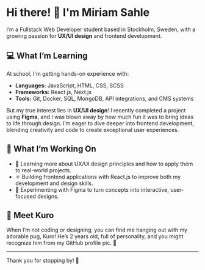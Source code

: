 # Hi there! 👋 I'm Miriam Sahle

I’m a Fullstack Web Developer student based in Stockholm, Sweden, with a growing passion for **UX/UI design** and frontend development. 

## 💻 What I’m Learning
At school, I'm getting hands-on experience with:
- **Languages:** JavaScript, HTML, CSS, SCSS
- **Frameworks:** React.js, Next.js
- **Tools:** Git, Docker, SQL, MongoDB, API integrations, and CMS systems

But my true interest lies in **UX/UI design**! I recently completed a project using **Figma**, and I was blown away by how much fun it was to bring ideas to life through design. I’m eager to dive deeper into frontend development, blending creativity and code to create exceptional user experiences.

## 🔭 What I’m Working On
- 🌟 Learning more about UX/UI design principles and how to apply them to real-world projects.
- ⚛️ Building frontend applications with React.js to improve both my development and design skills.
- 🎨 Experimenting with Figma to turn concepts into interactive, user-focused designs.

## 🐾 Meet Kuro
When I’m not coding or designing, you can find me hanging out with my adorable pug, Kuro! He’s 2 years old, full of personality, and you might recognize him from my GitHub profile pic. 🐶

---

Thank you for stopping by! 🌟

